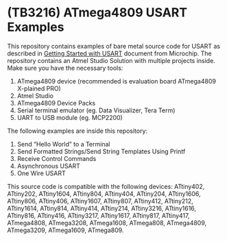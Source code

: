 (TB3216) ATmega4809 USART Examples
===

This repository contains examples of bare metal source code for USART as described in [Getting Started with USART](http://ww1.microchip.com/downloads/en/DeviceDoc/Getting-Started-with-USART-90003216A.pdf) document from Microchip.
The repository contains an Atmel Studio Solution with multiple projects inside. Make sure you have the necessary tools:
1. ATmega4809 device (recommended is evaluation board ATmega4809 X-plained PRO)
2. Atmel Studio
3. ATmega4809 Device Packs
4. Serial terminal emulator (eg. Data Visualizer, Tera Term)
5. UART to USB module (eg. MCP2200)

The following examples are inside this repository:
1. Send “Hello World” to a Terminal
2. Send Formatted Strings/Send String Templates Using Printf
3. Receive Control Commands
4. Asynchronous USART
5. One Wire USART

This source code is compatible with the following devices: ATtiny402, ATtiny202, ATtiny1604, ATtiny804, ATtiny404, ATtiny204, ATtiny1606, ATtiny806, ATtiny406, ATtiny1607, ATtiny807, ATtiny412, ATtiny212, ATtiny1614, ATtiny814, ATtiny414, ATtiny214, ATtiny3216, ATtiny1616, ATtiny816, ATtiny416, ATtiny3217, ATtiny1617, ATtiny817, ATtiny417, ATmega4808, ATmega3208, ATmega1608, ATmega808, ATmega4809, ATmega3209, ATmega1609, ATmega809.
